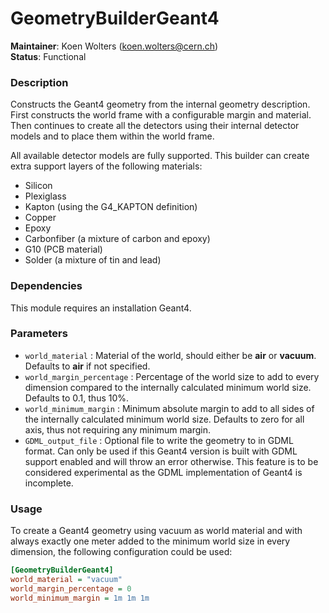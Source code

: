 # GeometryBuilderGeant4
**Maintainer**: Koen Wolters (<koen.wolters@cern.ch>)  
**Status**: Functional  

### Description
Constructs the Geant4 geometry from the internal geometry description. First constructs the world frame with a configurable margin and material. Then continues to create all the detectors using their internal detector models and to place them within the world frame.

All available detector models are fully supported. This builder can create extra support layers of the following materials:

* Silicon
* Plexiglass
* Kapton (using the G4_KAPTON definition)
* Copper
* Epoxy
* Carbonfiber (a mixture of carbon and epoxy)
* G10 (PCB material)
* Solder (a mixture of tin and lead)

### Dependencies

This module requires an installation Geant4.

### Parameters
* `world_material` : Material of the world, should either be **air** or **vacuum**. Defaults to **air** if not specified.
* `world_margin_percentage` : Percentage of the world size to add to every dimension compared to the internally calculated minimum world size. Defaults to 0.1, thus 10%.
* `world_minimum_margin` : Minimum absolute margin to add to all sides of the internally calculated minimum world size. Defaults to zero for all axis, thus not requiring any minimum margin.
* `GDML_output_file` : Optional file to write the geometry to in GDML format. Can only be used if this Geant4 version is built with GDML support enabled and will throw an error otherwise. This feature is to be considered experimental as the GDML implementation of Geant4 is incomplete.

### Usage
To create a Geant4 geometry using vacuum as world material and with always exactly one meter added to the minimum world size in every dimension, the following configuration could be used:

```ini
[GeometryBuilderGeant4]
world_material = "vacuum"
world_margin_percentage = 0
world_minimum_margin = 1m 1m 1m
```
